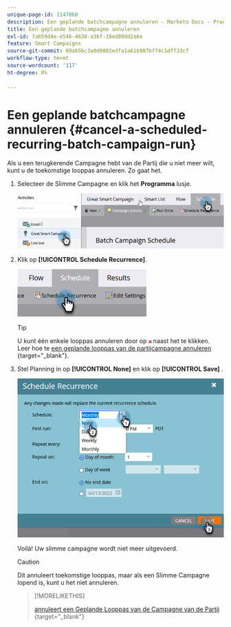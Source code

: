 ```yaml
---
unique-page-id: 1147060
description: Een geplande batchcampagne annuleren - Marketo Docs - Productdocumentatie
title: Een geplande batchcampagne annuleren
exl-id: 7a659d4e-e546-4630-a36f-38ed80dd2a6e
feature: Smart Campaigns
source-git-commit: 09a656c3a0d0002edfa1a61b987bff4c1dff33cf
workflow-type: tm+mt
source-wordcount: '117'
ht-degree: 0%

---
```


# Een geplande batchcampagne annuleren {#cancel-a-scheduled-recurring-batch-campaign-run}

Als u een terugkerende Campagne hebt van de Partij die u niet meer wilt, kunt u de toekomstige looppas annuleren. Zo gaat het.

1. Selecteer de Slimme Campagne en klik het **Programma** lusje.

   ![](assets/cancel-a-scheduled-recurring-batch-campaign-run-1.png)

1. Klik op **[!UICONTROL Schedule Recurrence]**.

   ![](assets/cancel-a-scheduled-recurring-batch-campaign-run-2.png)

   >[!TIP]
   >
   >U kunt één enkele looppas annuleren door op ![ rode x ](assets/cancel-a-scheduled-recurring-batch-campaign-run-3.png) naast het te klikken. Leer hoe te [ een geplande looppas van de partijcampagne annuleren ](/help/marketo/product-docs/core-marketo-concepts/smart-campaigns/using-smart-campaigns/cancel-a-scheduled-batch-campaign-run.md){target="_blank"}.

1. Stel Planning in op **[!UICONTROL None]** en klik op **[!UICONTROL Save]** .

   ![](assets/cancel-a-scheduled-recurring-batch-campaign-run-4.png)

   Voilà! Uw slimme campagne wordt niet meer uitgevoerd.

   >[!CAUTION]
   >
   >Dit annuleert toekomstige looppas, maar als een Slimme Campagne lopend is, kunt u het niet annuleren.

   >[!MORELIKETHIS]
   >
   >[ annuleert een Geplande Looppas van de Campagne van de Partij ](/help/marketo/product-docs/core-marketo-concepts/smart-campaigns/using-smart-campaigns/cancel-a-scheduled-batch-campaign-run.md){target="_blank"}

